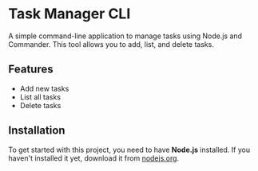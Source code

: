 # Task Manager CLI

A simple command-line application to manage tasks using Node.js and Commander. This tool allows you to add, list, and delete tasks.

## Features

- Add new tasks
- List all tasks
- Delete tasks

## Installation

To get started with this project, you need to have **Node.js** installed. If you haven't installed it yet, download it from [nodejs.org](https://nodejs.org/).
